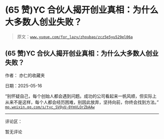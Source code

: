 # (65 赞)YC 合伙人揭开创业真相：为什么大多数人创业失败？

> 原文：[`www.yuque.com/for_lazy/zhoubao/zcz5e5yu529el06a`](https://www.yuque.com/for_lazy/zhoubao/zcz5e5yu529el06a)

## (65 赞)YC 合伙人揭开创业真相：为什么大多数人创业失败？

作者： 亦仁的收藏夹

日期：2025-05-16

“别怀疑自己，每个创始人都会遇到问题。成功的公司看起来一帆风顺，但实际上从来不是这样，每个人都会经历困难，别因此放弃，坚持向前，你终会找到方法。” [`mp.weixin.qq.com/s/tyc_SVQyU-0YmVLOrZbAAw`](https://mp.weixin.qq.com/s/tyc_SVQyU-0YmVLOrZbAAw)

* * *

评论区：

暂无评论
